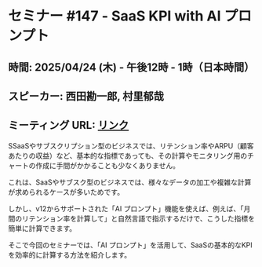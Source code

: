 # セミナー #147 - SaaS KPI with AI プロンプト

## 時間: 2025/04/24 (木) - 午後12時 - 1時（日本時間）
## スピーカー: 西田勘一郎, 村里郁哉
## ミーティング URL: [リンク](https://us02web.zoom.us/j/331585134?pwd=VGVyeXBRWjFMT2hESFdhSU45Z2d0dz09)

SSaaSやサブスクリプション型のビジネスでは、リテンション率やARPU（顧客あたりの収益）など、基本的な指標であっても、その計算やモニタリング用のチャートの作成に手間がかかることも少なくありません。

これは、SaaSやサブスク型のビジネスでは、様々なデータの加工や複雑な計算が求められるケースが多いためです。

しかし、v12からサポートされた「AI プロンプト」機能を使えば、例えば、「月間のリテンション率を計算して」と自然言語で指示するだけで、こうした指標を簡単に計算できます。

そこで今回のセミナーでは、「AI プロンプト」を活用して、SaaSの基本的なKPIを効率的に計算する方法を紹介します。